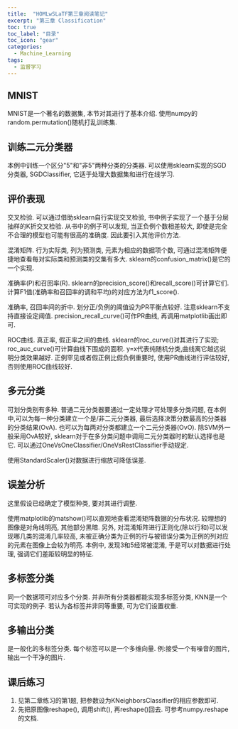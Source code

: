 ```yaml
---
title:  "HOMLwSLaTF第三章阅读笔记"
excerpt: "第三章 Classification"
toc: true
toc_label: "目录"
toc_icon: "gear"
categories:
  - Machine_Learning
tags:
  - 监督学习
---
```


## MNIST

MNIST是一个著名的数据集, 本节对其进行了基本介绍. 使用numpy的random.permutation()随机打乱训练集.

## 训练二元分类器

本例中训练一个区分"5"和"非5"两种分类的分类器. 可以使用sklearn实现的SGD分类器, SGDClassifier, 它适于处理大数据集和进行在线学习.

## 评价表现

交叉检验. 可以通过借助sklearn自行实现交叉检验, 书中例子实现了一个基于分层抽样的K折交叉检验. 从书中的例子可以发现, 当正负例个数相差较大, 即使是完全不合理的模型也可能有很高的准确度. 因此要引入其他评价方法.

混淆矩阵. 行为实际类, 列为预测类, 元素为相应的数据项个数, 可通过混淆矩阵便捷地查看每对实际类和预测类的交集有多大. sklearn的confusion_matrix()是它的一个实现.

准确率(P)和召回率(R). sklearn的precision_score()和recall_score()可计算它们. 计算F1值(准确率和召回率的调和平均)的对应方法为f1_score().

准确率, 召回率间的折中. 划分正/负例的阈值设为PR平衡点较好. 注意sklearn不支持直接设定阈值. precision_recall_curve()可作PR曲线, 再调用matplotlib画出即可.

ROC曲线. 真正率, 假正率之间的曲线. sklearn的roc_curve()对其进行了实现; roc_auc_curve()可计算曲线下围成的面积. y=x代表纯随机分类,曲线离它越远说明分类效果越好. 正例罕见或者假正例比假负例重要时, 使用PR曲线进行评估较好, 否则使用ROC曲线较好.

## 多元分类

可划分类别有多种. 普通二元分类器要通过一定处理才可处理多分类问题, 在本例中,可以为每一种分类建立一个是/非二元分类器, 最后选择决策分数最高的分类器的分类结果(OvA). 也可以为每两对分类都建立一个二元分类器(OvO). 除SVM外一般采用OvA较好, sklearn对于在多分类问题中调用二元分类器时的默认选择也是它. 可以通过OneVsOneClassifier/OneVsRestClassifier手动规定.

使用StandardScaler()对数据进行缩放可降低误差.

## 误差分析

这里假设已经确定了模型种类, 要对其进行调整.

使用matplotlib的matshow()可以直观地查看混淆矩阵数据的分布状况. 较理想的图像是对角线明亮, 其他部分黑暗. 另外, 对混淆矩阵进行正则化(除以行和)可以发现哪几类的混淆几率较高, 未被正确分类为正例的行与被错误分类为正例的列对应的元素在图像上会较为明亮. 本例中, 发现3和5经常被混淆, 于是可以对数据进行处理, 强调它们差距较明显的特征.

## 多标签分类

同一个数据项可对应多个分类.  并非所有分类器都能实现多标签分类, KNN是一个可实现的例子. 若认为各标签并非同等重要, 可为它们设置权重.

## 多输出分类

是一般化的多标签分类. 每个标签可以是一个多维向量.  例:接受一个有噪音的图片, 输出一个干净的图片.

## 课后练习

1. 见第二章练习的第1题, 把参数设为KNeighborsClassifier的相应参数即可.
2. 先把原图像reshape(), 调用shift(), 再reshape()回去. 可参考numpy.reshape的文档.